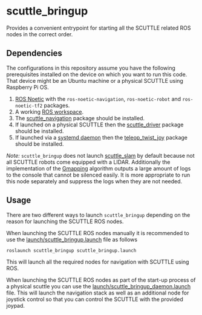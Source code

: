 # scuttle_bringup

Provides a convenient entrypoint for starting all the SCUTTLE related ROS nodes in the correct order.

## Dependencies


The configurations in this repository assume you have the following prerequisites installed on the
device on which you want to run this code. That device might be an Ubuntu machine or a physical
SCUTTLE using Raspberry Pi OS.

1. [ROS Noetic](http://wiki.ros.org/noetic) with the `ros-noetic-navigation`, `ros-noetic-robot` and
   `ros-noetic-tf2` packages.
1. A working [ROS workspace](http://wiki.ros.org/catkin/Tutorials/create_a_workspace).
1. The [scuttle_navigation](https://github.com/scuttlerobot/scuttle_navigation) package should be
   installed.
1. If launched on a physical SCUTTLE then the [scuttle_driver](https://github.com/scuttlerobot/scuttle_driver)
   package should be installed.
1. If launched via a [systemd daemon](https://en.wikipedia.org/wiki/Systemd) then the
   [teleop_twist_joy](https://github.com/scuttlerobot/teleop_twist_joy) package should be installed.

*Note:* `scuttle_bringup` does not launch [scuttle_slam](https://github.com/scuttlerobot/scuttle_slam)
by default because not all SCUTTLE robots come equipped with a LIDAR. Additionally the implementation
of the [Gmapping](http://wiki.ros.org/gmapping) algorithm outputs a large amount of logs to the console
that cannot be silenced easily. It is more appropriate to run this node separately and suppress the
logs when they are not needed.

## Usage

There are two different ways to launch `scuttle_bringup` depending on the reason for launching
the SCUTTLE ROS nodes.

When launching the SCUTTLE ROS nodes manually it is recommended to use the
[launch/scuttle_bringup.launch](launch/scuttle_bringup.launch) file as follows

    roslaunch scuttle_bringup scuttle_bringup.launch

This will launch all the required nodes for navigation with SCUTTLE using ROS.

When launching the SCUTTLE ROS nodes as part of the start-up process of a physical scuttle you can
use the [launch/scuttle_bringup_daemon.launch](launch/scuttle_bringup_daemon.launch) file. This
will launch the navigation stack as well as an additional node for joystick control so that you can
control the SCUTTLE with the provided joypad.
